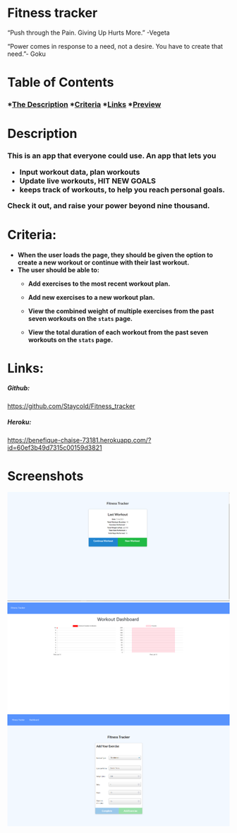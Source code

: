 # Fitness tracker

<p>“Push through the Pain. Giving Up Hurts More.” -Vegeta

“Power comes in response to a need, not a desire. You have to create that need.”- Goku
</p>

# Table of Contents
<h3>


*[The Description](#description)
*[Criteria](#criteria)
*[Links](#links)
*[Preview](#screenshots)

</h3>


# Description

<h3>This is an app that everyone could use. An app that lets you
<ul>
<li>Input workout data, plan workouts</li>

<li>Update live workouts, HIT NEW GOALS</li>

<li> keeps track of workouts, to help you reach personal goals.</li>
</ul>
 Check it out, and raise your power beyond nine thousand. </h3>



# Criteria: 
<h4><ul>

<li>When the user loads the page, they should be given the option to create a new workout or continue with their last workout.</li>

<li>The user should be able to:

  * Add exercises to the most recent workout plan.

  * Add new exercises to a new workout plan.

  * View the combined weight of multiple exercises from the past seven workouts on the `stats` page.

  * View the total duration of each workout from the past seven workouts on the `stats` page.</li>
</h4>


# Links:

<h5>Github:</h5>
<a href="https://github.com/Staycold/Fitness_tracker" target="_blank">https://github.com/Staycold/Fitness_tracker</a>

<h5>Heroku:</h5>
<a href="https://benefique-chaise-73181.herokuapp.com/?id=60ef3b49d7315c00159d3821 " target="_blank">https://benefique-chaise-73181.herokuapp.com/?id=60ef3b49d7315c00159d3821 </a>

 

 # Screenshots
<img src="./images/fitness1.png"/>
<img src="./images/fitness2.png"/>
<img src="./images/fitness3.png"/>